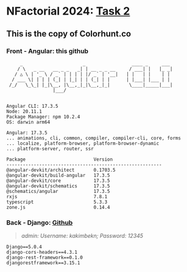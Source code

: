 # NFactorial 2024: [Task 2](https://armansu.notion.site/Task-2-4587df2fbd5140e486cfaf813beb61d8)

## This is the copy of Colorhunt.co

### Front - Angular: this github  
         _                      _                 ____ _     ___
        / \   _ __   __ _ _   _| | __ _ _ __     / ___| |   |_ _|
       / △ \ | '_ \ / _` | | | | |/ _` | '__|   | |   | |    | |
      / ___ \| | | | (_| | |_| | | (_| | |      | |___| |___ | |
     /_/   \_\_| |_|\__, |\__,_|_|\__,_|_|       \____|_____|___|
                     |___/
      
  
    Angular CLI: 17.3.5
    Node: 20.11.1
    Package Manager: npm 10.2.4
    OS: darwin arm64
    
    Angular: 17.3.5
    ... animations, cli, common, compiler, compiler-cli, core, forms
    ... localize, platform-browser, platform-browser-dynamic
    ... platform-server, router, ssr
    
    Package                         Version
    ---------------------------------------------------------
    @angular-devkit/architect       0.1703.5
    @angular-devkit/build-angular   17.3.5
    @angular-devkit/core            17.3.5
    @angular-devkit/schematics      17.3.5
    @schematics/angular             17.3.5
    rxjs                            7.8.1
    typescript                      5.3.3
    zone.js                         0.14.4
  

### Back - Django: [Github](https://github.com/kakimnsnv/nfac2024back)
  >*admin: Username: kakimbekn; Password: 12345*
    
    Django==5.0.4
    django-cors-headers==4.3.1
    django-rest-framework==0.1.0
    djangorestframework==3.15.1
